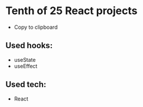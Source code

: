 # Tenth of 25 React projects

- Copy to clipboard

## Used hooks:

- useState
- useEffect

## Used tech:

- React